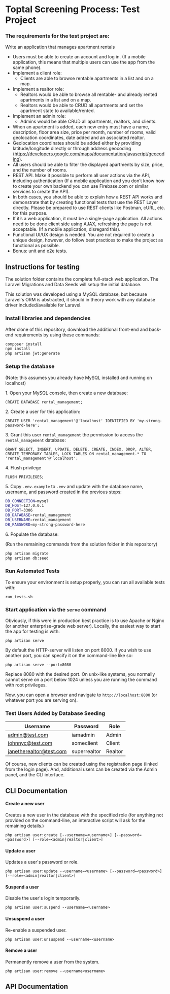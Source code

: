 # Toptal Screening Process: Test Project
### The requirements for the test project are:
Write an application that manages apartment rentals

* Users must be able to create an account and log in. (If a mobile application, this means that multiple users can use the app from the same phone).
* Implement a client role:
   * Clients are able to browse rentable apartments in a list and on a map.
* Implement a realtor role:
   * Realtors would be able to browse all rentable- and already rented apartments in a list and on a map.
   * Realtors would be able to CRUD all apartments and set the apartment state to available/rented.
* Implement an admin role:
   * Admins would be able CRUD all apartments, realtors, and clients.
* When an apartment is added, each new entry must have a name, description, floor area size, price per month, number of rooms, valid geolocation coordinates, date added and an associated realtor.
* Geolocation coordinates should be added either by providing latitude/longitude directly or through address geocoding (https://developers.google.com/maps/documentation/javascript/geocoding).
* All users should be able to filter the displayed apartments by size, price, and the number of rooms.
* REST API. Make it possible to perform all user actions via the API, including authentication (If a mobile application and you don’t know how to create your own backend you can use Firebase.com or similar services to create the API).
* In both cases, you should be able to explain how a REST API works and demonstrate that by creating functional tests that use the REST Layer directly. Please be prepared to use REST clients like Postman, cURL, etc. for this purpose.
* If it’s a web application, it must be a single-page application. All actions need to be done client side using AJAX, refreshing the page is not acceptable. (If a mobile application, disregard this).
* Functional UI/UX design is needed. You are not required to create a unique design, however, do follow best practices to make the project as functional as possible.
* Bonus: unit and e2e tests.

## Instructions for testing

The solution folder contains the complete full-stack web application.  The Laravel Migrations and Data Seeds will setup the initial database.

This solution was developed using a MySQL database, but because Laravel's ORM is abstracted, it should in theory work with any database driver included/available for Laravel.

### Install libraries and dependencies

After clone of this repository, download the additional front-end and back-end requirements by using these commands:

```bash
composer install
npm install
php artisan jwt:generate
```

### Setup the database
(Note: this assumes you already have MySQL installed and running on localhost)

1\. Open your MySQL console, then create a new database:
 
 `CREATE DATABASE rental_management;`

2\. Create a user for this application:

 `CREATE USER 'rental_management'@'localhost' IDENTIFIED BY 'my-strong-password-here';`
 
3\. Grant this user `rental_management` the permission to access the `rental_management` database:

 `GRANT SELECT, INSERT, UPDATE, DELETE, CREATE, INDEX, DROP, ALTER, CREATE TEMPORARY TABLES, LOCK TABLES ON rental_management.* TO 'rental_management'@'localhost';`
 
4\. Flush privilege

 `FLUSH PRIVILEGES;`
 
5\. Copy `.env.example` to `.env` and update with the database name, username, and password created in the previous steps:

 ```bash
DB_CONNECTION=mysql
DB_HOST=127.0.0.1
DB_PORT=3306
DB_DATABASE=rental_management
DB_USERNAME=rental_management
DB_PASSWORD=my-strong-password-here
```

6\. Populate the database:

(Run the remaining commands from the solution folder in this repository)

```bash
php artisan migrate
php artisan db:seed
```

### Run Automated Tests

To ensure your environment is setup properly, you can run all available tests with:

`run_tests.sh`

### Start application via the `serve` command

Obviously, if this were in production best practice is to use Apache or Nginx (or another enterprise-grade web server).  Locally, the easiest way to start the app for testing is with:

`php artisan serve`

By default the HTTP-server will listen on port 8000.  If you wish to use another port, you can specify it on the command-line like so:

`php artisan serve --port=8080`

Replace 8080 with the desired port.  On unix-like systems, you normally cannot serve on a port below 1024 unless you are running the command with root privileges.

Now, you can open a browser and navigate to `http://localhost:8000` (or whatever port you are serving on).

### Test Users Added by Database Seeding

| Username                | Password     | Role    |
| ----------------------- | ------------ | ------- |
| admin@test.com          | iamadmin     | Admin   |
| johnnyc@test.com        | someclient   | Client  |
| janetherealtor@test.com | superrealtor | Realtor |

Of course, new clients can be created using the registration page (linked from the login page).  And, additional users can be created via the Admin panel, and the CLI interface.

## CLI Documentation

#### Create a new user

Creates a new user in the database with the specified role (for anything not provided on the command-line, an interactive script will ask for the remaining details.)

`php artisan user:create [--username=<username>] [--password=<password>] [--role=<admin|realtor|client>]`

#### Update a user

Updates a user's password or role.

`php artisan user:update --username=<username> [--password=<password>] [--role=<admin|realtor|client>]`

#### Suspend a user

Disable the user's login temporarily.

`php artisan user:suspend --username=<username>`

#### Unsuspend a user

Re-enable a suspended user.

`php artisan user:unsuspend --username=<username>`

#### Remove a user

Permanently remove a user from the system.

`php artisan user:remove --username<username>`

## API Documentation